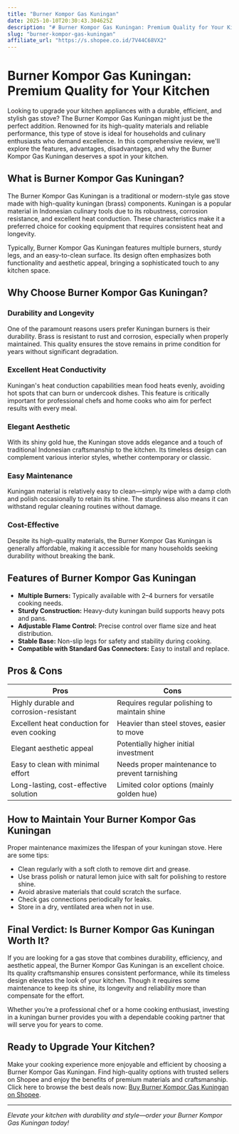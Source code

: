 ```yaml
---
title: "Burner Kompor Gas Kuningan"
date: 2025-10-10T20:30:43.304625Z
description: "# Burner Kompor Gas Kuningan: Premium Quality for Your Kitchen..."
slug: "burner-kompor-gas-kuningan"
affiliate_url: "https://s.shopee.co.id/7V44C68VX2"
---
```

# Burner Kompor Gas Kuningan: Premium Quality for Your Kitchen

Looking to upgrade your kitchen appliances with a durable, efficient, and stylish gas stove? The Burner Kompor Gas Kuningan might just be the perfect addition. Renowned for its high-quality materials and reliable performance, this type of stove is ideal for households and culinary enthusiasts who demand excellence. In this comprehensive review, we'll explore the features, advantages, disadvantages, and why the Burner Kompor Gas Kuningan deserves a spot in your kitchen.

## What is Burner Kompor Gas Kuningan?

The Burner Kompor Gas Kuningan is a traditional or modern-style gas stove made with high-quality kuningan (brass) components. Kuningan is a popular material in Indonesian culinary tools due to its robustness, corrosion resistance, and excellent heat conduction. These characteristics make it a preferred choice for cooking equipment that requires consistent heat and longevity.

Typically, Burner Kompor Gas Kuningan features multiple burners, sturdy legs, and an easy-to-clean surface. Its design often emphasizes both functionality and aesthetic appeal, bringing a sophisticated touch to any kitchen space.

## Why Choose Burner Kompor Gas Kuningan?

### Durability and Longevity

One of the paramount reasons users prefer Kuningan burners is their durability. Brass is resistant to rust and corrosion, especially when properly maintained. This quality ensures the stove remains in prime condition for years without significant degradation.

### Excellent Heat Conductivity

Kuningan's heat conduction capabilities mean food heats evenly, avoiding hot spots that can burn or undercook dishes. This feature is critically important for professional chefs and home cooks who aim for perfect results with every meal.

### Elegant Aesthetic

With its shiny gold hue, the Kuningan stove adds elegance and a touch of traditional Indonesian craftsmanship to the kitchen. Its timeless design can complement various interior styles, whether contemporary or classic.

### Easy Maintenance

Kuningan material is relatively easy to clean—simply wipe with a damp cloth and polish occasionally to retain its shine. The sturdiness also means it can withstand regular cleaning routines without damage.

### Cost-Effective

Despite its high-quality materials, the Burner Kompor Gas Kuningan is generally affordable, making it accessible for many households seeking durability without breaking the bank.

## Features of Burner Kompor Gas Kuningan

- **Multiple Burners:** Typically available with 2–4 burners for versatile cooking needs.
- **Sturdy Construction:** Heavy-duty kuningan build supports heavy pots and pans.
- **Adjustable Flame Control:** Precise control over flame size and heat distribution.
- **Stable Base:** Non-slip legs for safety and stability during cooking.
- **Compatible with Standard Gas Connectors:** Easy to install and replace.

## Pros & Cons

| Pros                                           | Cons                                              |
|------------------------------------------------|---------------------------------------------------|
| Highly durable and corrosion-resistant       | Requires regular polishing to maintain shine    |
| Excellent heat conduction for even cooking   | Heavier than steel stoves, easier to move       |
| Elegant aesthetic appeal                     | Potentially higher initial investment           |
| Easy to clean with minimal effort           | Needs proper maintenance to prevent tarnishing |
| Long-lasting, cost-effective solution     | Limited color options (mainly golden hue)     |

## How to Maintain Your Burner Kompor Gas Kuningan

Proper maintenance maximizes the lifespan of your kuningan stove. Here are some tips:

- Clean regularly with a soft cloth to remove dirt and grease.
- Use brass polish or natural lemon juice with salt for polishing to restore shine.
- Avoid abrasive materials that could scratch the surface.
- Check gas connections periodically for leaks.
- Store in a dry, ventilated area when not in use.

## Final Verdict: Is Burner Kompor Gas Kuningan Worth It?

If you are looking for a gas stove that combines durability, efficiency, and aesthetic appeal, the Burner Kompor Gas Kuningan is an excellent choice. Its quality craftsmanship ensures consistent performance, while its timeless design elevates the look of your kitchen. Though it requires some maintenance to keep its shine, its longevity and reliability more than compensate for the effort.

Whether you’re a professional chef or a home cooking enthusiast, investing in a kuningan burner provides you with a dependable cooking partner that will serve you for years to come.

## Ready to Upgrade Your Kitchen?

Make your cooking experience more enjoyable and efficient by choosing a Burner Kompor Gas Kuningan. Find high-quality options with trusted sellers on Shopee and enjoy the benefits of premium materials and craftsmanship. Click here to browse the best deals now: [Buy Burner Kompor Gas Kuningan on Shopee](https://s.shopee.co.id/7V44C68VX2).

---

*Elevate your kitchen with durability and style—order your Burner Kompor Gas Kuningan today!*